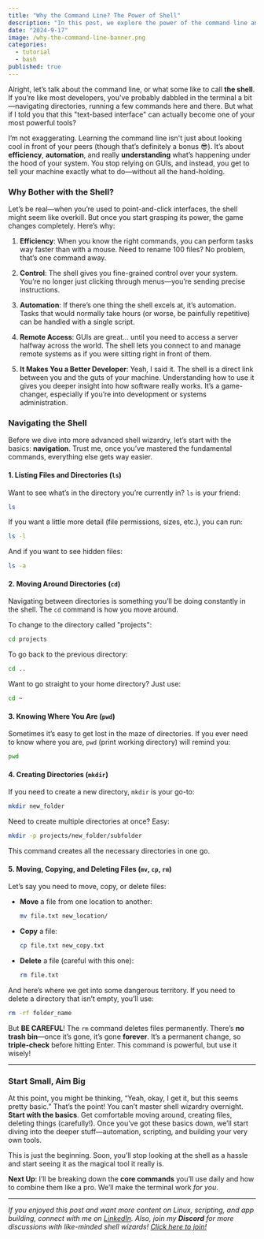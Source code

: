 ```yaml
---
title: "Why the Command Line? The Power of Shell"
description: "In this post, we explore the power of the command line and shell basics, from navigation to file management. If you're ready to start your journey toward becoming a shell wizard, this guide is for you!"
date: "2024-9-17"
image: /why-the-command-line-banner.png
categories:
  - tutorial
  - bash
published: true
---
```


Alright, let’s talk about the command line, or what some like to call **the shell**. If you’re like most developers, you've probably dabbled in the terminal a bit—navigating directories, running a few commands here and there. But what if I told you that this "text-based interface" can actually become one of your most powerful tools?

I’m not exaggerating. Learning the command line isn't just about looking cool in front of your peers (though that’s definitely a bonus 😎). It’s about **efficiency**, **automation**, and really **understanding** what’s happening under the hood of your system. You stop relying on GUIs, and instead, you get to tell your machine exactly what to do—without all the hand-holding.

### Why Bother with the Shell?

Let’s be real—when you’re used to point-and-click interfaces, the shell might seem like overkill. But once you start grasping its power, the game changes completely. Here’s why:

1. **Efficiency**: When you know the right commands, you can perform tasks way faster than with a mouse. Need to rename 100 files? No problem, that’s one command away.
   
2. **Control**: The shell gives you fine-grained control over your system. You’re no longer just clicking through menus—you’re sending precise instructions.

3. **Automation**: If there’s one thing the shell excels at, it’s automation. Tasks that would normally take hours (or worse, be painfully repetitive) can be handled with a single script.

4. **Remote Access**: GUIs are great... until you need to access a server halfway across the world. The shell lets you connect to and manage remote systems as if you were sitting right in front of them.

5. **It Makes You a Better Developer**: Yeah, I said it. The shell is a direct link between you and the guts of your machine. Understanding how to use it gives you deeper insight into how software really works. It’s a game-changer, especially if you’re into development or systems administration.

### Navigating the Shell

Before we dive into more advanced shell wizardry, let’s start with the basics: **navigation**. Trust me, once you’ve mastered the fundamental commands, everything else gets way easier.

#### **1. Listing Files and Directories (`ls`)**

Want to see what’s in the directory you’re currently in? `ls` is your friend:

```bash
ls
```

If you want a little more detail (file permissions, sizes, etc.), you can run:

```bash
ls -l
```

And if you want to see hidden files:

```bash
ls -a
```

#### **2. Moving Around Directories (`cd`)**

Navigating between directories is something you’ll be doing constantly in the shell. The `cd` command is how you move around.

To change to the directory called "projects":

```bash
cd projects
```

To go back to the previous directory:

```bash
cd ..
```

Want to go straight to your home directory? Just use:

```bash
cd ~
```

#### **3. Knowing Where You Are (`pwd`)**

Sometimes it’s easy to get lost in the maze of directories. If you ever need to know where you are, `pwd` (print working directory) will remind you:

```bash
pwd
```

#### **4. Creating Directories (`mkdir`)**

If you need to create a new directory, `mkdir` is your go-to:

```bash
mkdir new_folder
```

Need to create multiple directories at once? Easy:

```bash
mkdir -p projects/new_folder/subfolder
```

This command creates all the necessary directories in one go.

#### **5. Moving, Copying, and Deleting Files (`mv`, `cp`, `rm`)**

Let’s say you need to move, copy, or delete files:

- **Move** a file from one location to another:
  
  ```bash
  mv file.txt new_location/
  ```

- **Copy** a file:

  ```bash
  cp file.txt new_copy.txt
  ```

- **Delete** a file (careful with this one):

  ```bash
  rm file.txt
  ```

And here’s where we get into some dangerous territory. If you need to delete a directory that isn’t empty, you’ll use:

```bash
rm -rf folder_name
```

But **BE CAREFUL**! The `rm` command deletes files permanently. There’s **no trash bin**—once it’s gone, it’s gone **forever**. It’s a permanent change, so **triple-check** before hitting Enter. This command is powerful, but use it wisely!

---

### Start Small, Aim Big

At this point, you might be thinking, “Yeah, okay, I get it, but this seems pretty basic.” That’s the point! You can’t master shell wizardry overnight. **Start with the basics**. Get comfortable moving around, creating files, deleting things (carefully!). Once you’ve got these basics down, we’ll start diving into the deeper stuff—automation, scripting, and building your very own tools.

This is just the beginning. Soon, you’ll stop looking at the shell as a hassle and start seeing it as the magical tool it really is.

**Next Up**: I’ll be breaking down the **core commands** you’ll use daily and how to combine them like a pro. We’ll make the terminal work *for you*.

---

*If you enjoyed this post and want more content on Linux, scripting, and app building, connect with me on [LinkedIn](https://linkedin.com/in/jimmy-mcbride/). Also, join my **Discord** for more discussions with like-minded shell wizards! [Click here to join!](https://discord.gg/4PCy4Bz)*
